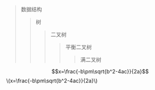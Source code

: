 >数据结构
>>树
>>>二叉树
>>>>平衡二叉树
>>>>>满二叉树
<script type="text/javascript" src="http://cdn.mathjax.org/mathjax/latest/MathJax.js?config=default"></script>

$$x=\frac{-b\pm\sqrt{b^2-4ac}}{2a}$$\\(x=\frac{-b\pm\sqrt{b^2-4ac}}{2a}\\)
